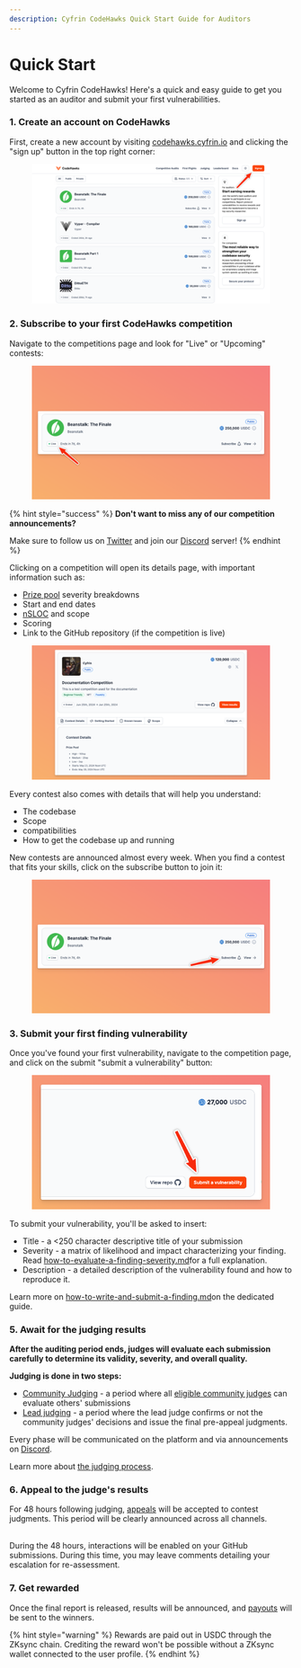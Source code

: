 ```yaml
---
description: Cyfrin CodeHawks Quick Start Guide for Auditors
---
```


# Quick Start

Welcome to Cyfrin CodeHawks! Here's a quick and easy guide to get you started as an auditor and submit your first vulnerabilities.

### **1. Create an account on CodeHawks**

First, create a new account by visiting  [codehawks.cyfrin.io](https://codehawks.cyfrin.io) and clicking the "sign up" button in the top right corner:

<figure><img src="../.gitbook/assets/image (3).png" alt=""><figcaption></figcaption></figure>

### 2. Subscribe to your first CodeHawks competition

Navigate to the competitions page and look for "Live" or "Upcoming" contests:

<figure><img src="../.gitbook/assets/image (8).png" alt=""><figcaption></figcaption></figure>

{% hint style="success" %}
**Don't want to miss any of our competition announcements?**&#x20;

Make sure to follow us on [Twitter](https://twitter.com/CyfrinAudits?s=20) and join our [Discord](https://discord.gg/cyfrin) server!
{% endhint %}

Clicking on a competition will open its details page, with important information such as:

* [Prize pool](payouts.md) severity breakdowns
* Start and end dates
* [nSLOC](../glossary.md) and scope
* Scoring
* Link to the GitHub repository (if the competition is live)

<figure><img src="../.gitbook/assets/image (5).png" alt=""><figcaption></figcaption></figure>

Every contest also comes with details that will help you understand:

* The codebase
* Scope
* compatibilities
* How to get the codebase up and running

New contests are announced almost every week. When you find a contest that fits your skills, click on the subscribe button to join it:

<figure><img src="../.gitbook/assets/image (6).png" alt=""><figcaption></figcaption></figure>

### 3. Submit your first finding vulnerability

Once you've found your first vulnerability, navigate to the competition page, and click on the submit "submit a vulnerability" button:

<figure><img src="../.gitbook/assets/image (9).png" alt=""><figcaption></figcaption></figure>

To submit your vulnerability, you'll be asked to insert:

* Title - a <250 character descriptive title of your submission
* Severity - a matrix of likelihood and impact characterizing your finding. Read [how-to-evaluate-a-finding-severity.md](how-to-evaluate-a-finding-severity.md "mention")for a full explanation.
* Description - a detailed description of the vulnerability found and how to reproduce it.

Learn more on [how-to-write-and-submit-a-finding.md](how-to-write-and-submit-a-finding.md "mention")on the dedicated guide.

### 5. Await for the judging results&#x20;

**After the auditing period ends, judges will evaluate each submission carefully to determine its validity, severity, and overall quality.**

**Judging is done in two steps:**

* [Community Judging](../judging/how-community-judging-works.md) - a period where all [eligible community judges](../judging/community-judging-eligibility.md) can evaluate others' submissions
* [Lead judging](../judging/the-judging-process.md) - a period where the lead judge confirms or not the community judges' decisions and issue the final pre-appeal judgments.

Every phase will be communicated on the platform and via announcements on [Discord](https://discord.gg/cyfrin).

Learn more about [the judging process](../judging/the-judging-process.md).

### 6. Appeal to the judge's results

For 48 hours following judging, [appeals](appeals.md) will be accepted to contest judgments. This period will be clearly announced across all channels.

\
During the 48 hours, interactions will be enabled on your GitHub submissions. During this time, you may leave comments detailing your escalation for re-assessment.

### 7. Get rewarded

Once the final report is released, results will be announced, and [payouts](payouts.md) will be sent to the winners.

{% hint style="warning" %}
Rewards are paid out in USDC through the ZKsync chain. Crediting the reward won't be possible without a ZKsync wallet connected to the user profile.
{% endhint %}

